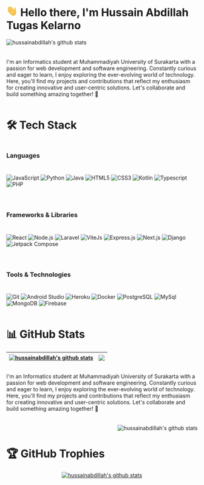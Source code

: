 # <img  src="https://raw.githubusercontent.com/ABSphreak/ABSphreak/master/gifs/Hi.gif" width="30px"> Hello there, I'm Hussain Abdillah Tugas Kelarno

<div style="display: flex; flex-wrap: wrap; gap: 20px; align-items: flex-start;">
 <div style="flex: 1; min-width: 300px;">
   <a href="https://github.com/anuraghazra/github-readme-stats">
     <img align="left" src="https://github-readme-stats-eight-theta.vercel.app/api/top-langs/?username=hussainabdillah&layout=compact&hide=shaderlab,c%23,lua,procfile&langs_count=8&theme=react&hide_border=true&include_all_commits=true&count_private=true" alt="hussainabdillah's github stats" />
   </a>
 </div>
 <div style="flex: 1; min-width: 300px;">
   <p>I'm an Informatics student at Muhammadiyah University of Surakarta with a passion for web development and software engineering. Constantly curious and eager to learn, I enjoy exploring the ever-evolving world of technology. Here, you'll find my projects and contributions that reflect my enthusiasm for creating innovative and user-centric solutions. Let's collaborate and build something amazing together! 🚀</p>
 </div>
</div>

<div>
  
</div>



# 🛠️ Tech Stack

<div style="display: flex; flex-wrap: wrap; gap: 10px; align-items: flex-start;">
  
### Languages
<div style="display: flex; flex-wrap: wrap; gap: 5px; margin-bottom: 15px;">
  
![JavaScript](https://img.shields.io/badge/javascript-%23323330.svg?style=for-the-badge&logo=javascript&logoColor=%23F7DF1E)
![Python](https://img.shields.io/badge/Python-3776AB.svg?style=for-the-badge&logo=Python&logoColor=white)
![Java](https://img.shields.io/badge/java-%23ED8B00.svg?style=for-the-badge&logo=openjdk&logoColor=white)
![HTML5](https://img.shields.io/badge/HTML5-E34F26.svg?style=for-the-badge&logo=HTML5&logoColor=white)
![CSS3](https://img.shields.io/badge/CSS-663399.svg?style=for-the-badge&logo=CSS&logoColor=white)
![Kotlin](https://img.shields.io/badge/Kotlin-7F52FF.svg?style=for-the-badge&logo=Kotlin&logoColor=white)
![Typescript](https://img.shields.io/badge/TypeScript-3178C6.svg?style=for-the-badge&logo=TypeScript&logoColor=white)
![PHP](https://img.shields.io/badge/PHP-777BB4.svg?style=for-the-badge&logo=PHP&logoColor=white)

</div>

### Frameworks & Libraries
<div style="display: flex; flex-wrap: wrap; gap: 5px; margin-bottom: 15px;">
  
![React](https://img.shields.io/badge/React-61DAFB.svg?style=for-the-badge&logo=React&logoColor=black)
![Node.js](https://img.shields.io/badge/Node.js-5FA04E.svg?style=for-the-badge&logo=nodedotjs&logoColor=white)
![Laravel](https://img.shields.io/badge/Laravel-FF2D20.svg?style=for-the-badge&logo=Laravel&logoColor=white) 
![ViteJs](https://img.shields.io/badge/Vite-646CFF.svg?style=for-the-badge&logo=Vite&logoColor=white)
![Express.js](https://img.shields.io/badge/Express-000000.svg?style=for-the-badge&logo=Express&logoColor=white)
![Next.js](https://img.shields.io/badge/Next.js-000000.svg?style=for-the-badge&logo=nextdotjs&logoColor=white)
![Django](https://img.shields.io/badge/django-%23092E20.svg?style=for-the-badge&logo=django&logoColor=white)
![Jetpack Compose](https://img.shields.io/badge/Jetpack%20Compose-4285F4.svg?style=for-the-badge&logo=Jetpack-Compose&logoColor=white)

</div>

### Tools & Technologies
<div style="display: flex; flex-wrap: wrap; gap: 5px;">
  
![Git](https://img.shields.io/badge/Git-F05032.svg?style=for-the-badge&logo=Git&logoColor=white)
![Android Studio](https://img.shields.io/badge/Android%20Studio-3DDC84.svg?style=for-the-badge&logo=Android-Studio&logoColor=white)
![Heroku](https://img.shields.io/badge/heroku-%23430098.svg?style=for-the-badge&logo=heroku&logoColor=white)
![Docker](https://img.shields.io/badge/Docker-2496ED.svg?style=for-the-badge&logo=Docker&logoColor=white)
![PostgreSQL](https://img.shields.io/badge/PostgreSQL-4169E1.svg?style=for-the-badge&logo=PostgreSQL&logoColor=white)
![MySql](https://img.shields.io/badge/MySQL-4479A1.svg?style=for-the-badge&logo=MySQL&logoColor=white) 
![MongoDB](https://img.shields.io/badge/MongoDB-47A248.svg?style=for-the-badge&logo=MongoDB&logoColor=white) 
![Firebase](https://img.shields.io/badge/Firebase-DD2C00.svg?style=for-the-badge&logo=Firebase&logoColor=white) 

</div>

</div>



# 📊 GitHub Stats 
| <a href="https://github.com/anuraghazra/github-readme-stats"><img align="center" src="https://github-readme-stats.vercel.app/api?username=hussainabdillah&theme=react&show_icons=true&include_all_commits=true&count_private=true&hide_border=true" alt="hussainabdillah's github stats" /></a> | <a href="https://github.com/anuraghazra/github-readme-stats"><img align="center" src="https://github-readme-streak-stats.herokuapp.com/?user=hussainabdillah&theme=react&hide_border=true" /></a>
| ------------- | ------------- |

<div style="display: flex; flex-wrap: wrap; gap: 20px; align-items: flex-start;">
 <div style="flex: 1; min-width: 300px;">
   <p>I'm an Informatics student at Muhammadiyah University of Surakarta with a passion for web development and software engineering. Constantly curious and eager to learn, I enjoy exploring the ever-evolving world of technology. Here, you'll find my projects and contributions that reflect my enthusiasm for creating innovative and user-centric solutions. Let's collaborate and build something amazing together! 🚀</p>
 </div>
 <div style="flex: 1; min-width: 300px;">
   <a href="https://github.com/anuraghazra/github-readme-stats">
     <img align="right" src="https://github-readme-stats-eight-theta.vercel.app/api/top-langs/?username=hussainabdillah&layout=compact&hide=shaderlab,c%23,lua,procfile&langs_count=8&theme=react&hide_border=true&include_all_commits=true&count_private=true" alt="hussainabdillah's github stats" />
   </a>
 </div>
</div>


# 🏆 GitHub Trophies 
<p align="center">
<a href="https://github.com/anuraghazra/github-readme-stats"><img align="center" src="https://github-profile-trophy.vercel.app/?username=hussainabdillah&theme=dracula&no-frame=true&no-bg=false&margin-w=4" alt="hussainabdillah's github stats" /></a> 
</p>

<!---
<p align="center">
<ahref=#><img src="contributions.svg"></a>
</p>

[![Discord](https://img.shields.io/badge/Discord-%237289DA.svg?logo=discord&logoColor=white)](https://discord.gg/https://discord.gg/zhmPnwdQbv) 
[![Facebook](https://img.shields.io/badge/Facebook-%231877F2.svg?logo=Facebook&logoColor=white)](https://facebook.com/hussainkelarno) 
[![Instagram](https://img.shields.io/badge/Instagram-%23E4405F.svg?logo=Instagram&logoColor=white)](https://instagram.com/hussainabdillah) 
[![TikTok](https://img.shields.io/badge/TikTok-%23000000.svg?logo=TikTok&logoColor=white)](https://tiktok.com/@Ichisnn_) 
[![Twitch](https://img.shields.io/badge/Twitch-%239146FF.svg?logo=Twitch&logoColor=white)](https://twitch.tv/hussainabdillah) 
[![Twitter](https://img.shields.io/badge/Twitter-%231DA1F2.svg?logo=Twitter&logoColor=white)](https://twitter.com/hussainabdilla) 



<!--### ✍️ Random Quote
![](https://quotes-github-readme.vercel.app/api?type=horizontal&theme=tokyonight)

<!--# 💫 About Me:
I'm currently learning JavaScript

<!-- [![](https://visitcount.itsvg.in/api?id=hussainabdillah&icon=2&color=11)](https://visitcount.itsvg.in) -->
<!-- Proudly created with GPRM ( https://gprm.itsvg.in ) -->
<!---
hussainabdillah/hussainabdillah is a ✨ special ✨ repository because its `README.md` (this file) appears on your GitHub profile.
You can click the Preview link to take a look at your changes.
--->

<!--
**hussainkelarno/hussainkelarno** is a ✨ _special_ ✨ repository because its `README.md` (this file) appears on your GitHub profile.

Here are some ideas to get you started:

- 🔭 I’m currently working on ...
- 🌱 I’m currently learning ...
- 👯 I’m looking to collaborate on ...
- 🤔 I’m looking for help with ...
- 💬 Ask me about ...
- 📫 How to reach me: ...
- 😄 Pronouns: ...
- ⚡ Fun fact: ...
-->
